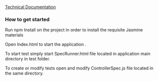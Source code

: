 [Technical Documentation](https://chrisayo.github.io/Project8/docs "Documentation")
### How to get started

Run npm Install on the project in order to install the requisite Jasmine materials

Open Index.html to start the application .

To start test simply start SpecRunner.html file located in application main directory in test folder.

To create or modify tests open and modify ControllerSpec.js file located in the same directory. 